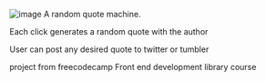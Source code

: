 ![image](https://user-images.githubusercontent.com/79317964/184680794-86a2894f-fa8c-4e7c-8914-4220e20977f4.png)
A random quote machine.

Each click generates a random quote with the author

User can post any desired quote to twitter or tumbler

project from freecodecamp Front end development library course


